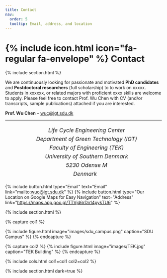 ```yaml
---
title: Contact
nav:
  order: 5
  tooltip: Email, address, and location
---
```

 
# **{% include icon.html icon="fa-regular fa-envelope" %}  Contact**
{% include section.html %}

We are continuously looking for passionate and motivated **PhD candidates** and **Postdoctoral researchers** (full scholarship) to to work on xxxxx. Students in xxxxxx, or related majors with proficient xxxx skills are welcome to apply. Please feel free to contact Prof. Wu Chen with CV (and/or transcripts, sample publications) attached if you are interested.  

**Prof. Wu Chen** – wuc@igt.sdu.dk

----------

<div style="text-align: center; font-size: 1.1rem; line-height: 1.6;">
  <em>

    Life Cycle Engineering Center<br>
    Department of Green Technology (IGT)<br>
    Faculty of Engineering (TEK)<br>
    University of Southern Denmark<br>
    5230 Odense M<br>
    Denmark
  </em></p>
</div>

 
{%
  include button.html
  type="Email"
  text="Email"
  link="mailto:wuc@igt.sdu.dk"
%}
{%
  include button.html
  type="Our Location on Google Maps for Easy Navigation"
  text="Address"
  link="https://maps.app.goo.gl/TTVjd6rDn14pykTU6"
%}
 
{% include section.html %}
 
{% capture col1 %}
 
{%
  include figure.html
  image="images/sdu_campus.png"
  caption="SDU Campus"
%}
{% endcapture %}
 
{% capture col2 %}
{%
  include figure.html
  image="images/TEK.jpg"
  caption="TEK Building"
%}
{% endcapture %}
 
{% include cols.html col1=col1 col2=col2 %}
 
{% include section.html dark=true %}
 

